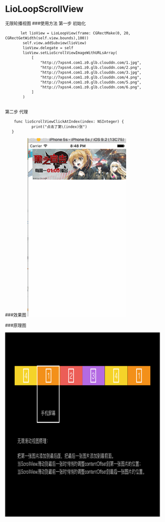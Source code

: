 # LioLoopScrollView
无限轮播视图
###使用方法
第一步 初始化


```
       let lioView = LioLoopView(frame: CGRectMake(0, 20, CGRectGetWidth(self.view.bounds),100))
        self.view.addSubview(lioView)
        lioView.delegate = self
        lioView.setLioScrollViewImageWithURLsArray(
            [
                "http://7xpsn4.com1.z0.glb.clouddn.com/1.jpg",
                "http://7xpsn4.com1.z0.glb.clouddn.com/2.png",
                "http://7xpsn4.com1.z0.glb.clouddn.com/3.jpg",
                "http://7xpsn4.com1.z0.glb.clouddn.com/4.png",
                "http://7xpsn4.com1.z0.glb.clouddn.com/5.png",
                "http://7xpsn4.com1.z0.glb.clouddn.com/6.png",
            ]
        )
    
```
第二步 代理

```
    func lioScrollViewClickAtIndex(index: NSInteger) {
            print("点击了第\(index)张")
   }
```


###效果图
![image](screenshot/lio.gif)

###原理图


 <div align='center'>
        <img src="screenshot/lio.jpeg" width = "800" height = "600" alt="tldr" align=center />  
 </div>